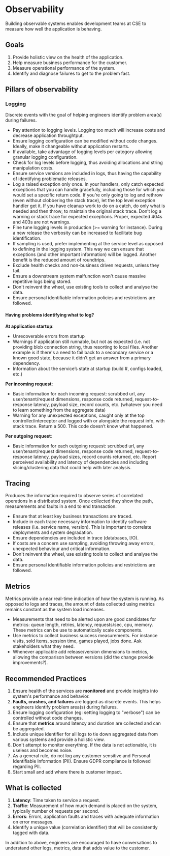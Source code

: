 # Observability

Building observable systems enables development teams at CSE to measure how well the application is behaving.

## Goals

1. Provide holistic view on the health of the application.
2. Help measure business performance for the customer.
3. Measure operational performance of the system.
4. Identify and diagnose failures to get to the problem fast.

## Pillars of observability

### Logging

Discrete events with the goal of helping engineers identify problem area(s) during failures.

- Pay attention to logging levels. Logging too much will increase costs and decrease application throughtput.
- Ensure logging configuration can be modified without code changes. Ideally, make it changeable without application restarts.
- If available, take advantage of logging levels per category allowing granular logging configuration.
- Check for log levels before logging, thus avoiding allocations and string manipulation costs.
- Ensure service versions are included in logs, thus having the capability of identifying problematic releases.
- Log a raised exception only once. In your handlers, only catch expected exceptions that you can handle gracefully, including those for which you would set a specific return code. If you’re only going to log and rethrow (even without clobbering the stack trace), let the top level exception handler get it. If you have cleanup work to do on a catch, do only what is needed and then throw; to maintain the original stack trace. Don’t log a warning or stack trace for expected exceptions. Proper, expected 404s and 403s are not warnings.
- Fine tune logging levels in production (>= warning for instance). During a new release the verbosity can be increased to facilitate bug identification.
- If sampling is used, prefer implementing at the service level as opposed to defining in the logging system. This way we can ensure that exceptions (and other important information) will be logged. Another benefit is the reduced amount of roundtrips.
- Exclude health checks and non-business driven requests, unless they fail.
- Ensure a downstream system malfunction won't cause massive repetitive logs being stored.
- Don't reinvent the wheel, use existing tools to collect and analyse the data.
- Ensure personal identifiable information policies and restrictions are followed.

#### Having problems identifying what to log?

**At application startup**:

- Unrecoverable errors from startup
- Warnings if application still runnable, but not as expected (i.e. not providing blob connection string, thus resorting to local files. Another example is if there's a need to fail back to a secondary service or a known good state, because it didn’t get an answer from a primary dependency.
- Information about the service’s state at startup (build #, configs loaded, etc.)

**Per incoming request**:

- Basic information for each incoming request: scrubbed url, any user/tenant/request dimensions, response code returned, request-to-response latency, payload size, record counts, etc. (whatever you need to learn something from the aggregate data)
- Warning for any unexpected exceptions, caught only at the top controller/interceptor and logged with or alongside the request info, with stack trace. Return a 500. This code doesn’t know what happened.

**Per outgoing request**:

- Basic information for each outgoing request: scrubbed url, any user/tenant/request dimensions, response code returned, request-to-response latency, payload sizes, record counts returned, etc. Report perceived availability and latency of dependencies and including slicing/clustering data that could help with later analysis.

## Tracing

Produces the information required to observe series of correlated operations in a distributed system. Once collected they show the path, measurements and faults in a end to end transaction.

- Ensure that at least key business transactions are traced.
- Include in each trace necessary information to identify software releases (i.e. service name, version). This is important to correlate deployments and system degradation.
- Ensure dependencies are included in trace (databases, I/O).
- If costs are a concern use sampling, avoiding throwing away errors, unexpected behaviour and critical information.
- Don't reinvent the wheel, use existing tools to collect and analyse the data.
- Ensure personal identifiable information policies and restrictions are followed.

## Metrics

Metrics provide a near real-time indication of how the system is running. As opposed to logs and traces, the amount of data collected using metrics remains constant as the system load increases.

- Measurements that need to be alerted upon are good candidates for metrics: queue length, retries, latency, requests/sec, cpu, memory. These metrics can be use to automatically scale components.
- Use metrics to collect business success measurements. For instance visits, sold items, session time, games played, jobs done. Ask stakeholders what they need.
- Whenever applicable add release/version dimensions to metrics, allowing the comparison between versions (did the change provide improvements?).

## Recommended Practices

1. Ensure health of the services are **monitored** and provide insights into system's performance and behavior.
2. **Faults, crashes, and failures** are logged as discrete events. This helps engineers identify problem area(s) during failures.
3. Ensure logging configuration (eg: setting logging to "verbose") can be controlled without code changes.
4. Ensure that **metrics** around latency and duration are collected and can be aggregated.
5. Include unique identifier for all logs to tie down aggregated data from various systems and provide a holistic view.
6. Don't attempt to monitor everything. If the data is not actionable, it is useless and becomes noise.
7. As a general rule, do not log any customer sensitive and Personal Identifiable Information (PII). Ensure GDPR compliance is followed regarding PII.
8. Start small and add where there is customer impact.

## What is collected

1. **Latency**: Time taken to service a request.
2. **Traffic**: Measurement of how much demand is placed on the system, typically number of requests per second.
3. **Errors**: Errors, application faults and traces with adequate information on error messages.
4. Identify a unique value (correlation identifier) that will be consistently tagged with data.

In addition to above, engineers are encouraged to have conversations to understand other logs, metrics, data that adds value to the customer.
